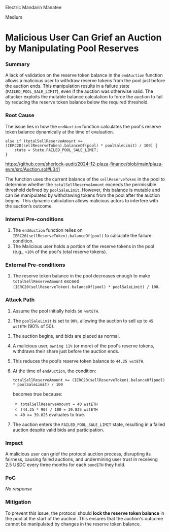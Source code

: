 Electric Mandarin Manatee

Medium

# Malicious User Can Grief an Auction by Manipulating Pool Reserves

### Summary

A lack of validation on the reserve token balance in the `endAuction` function allows a malicious user to withdraw reserve tokens from the pool just before the auction ends. This manipulation results in a failure state (`FAILED_POOL_SALE_LIMIT`), even if the auction was otherwise valid. The attacker exploits the mutable balance calculation to force the auction to fail by reducing the reserve token balance below the required threshold.

### Root Cause



The issue lies in how the `endAuction` function calculates the pool's reserve token balance dynamically at the time of evaluation. 


```solidity
else if (totalSellReserveAmount >= (IERC20(sellReserveToken).balanceOf(pool) * poolSaleLimit) / 100) {
    state = State.FAILED_POOL_SALE_LIMIT;
}
```
https://github.com/sherlock-audit/2024-12-plaza-finance/blob/main/plaza-evm/src/Auction.sol#L341

The function uses the current balance of the `sellReserveToken` in the pool to determine whether the `totalSellReserveAmount` exceeds the permissible threshold defined by `poolSaleLimit`. However, this balance is mutable and can be manipulated by withdrawing tokens from the pool after the auction begins. This dynamic calculation allows malicious actors to interfere with the auction’s outcome.



### Internal Pre-conditions

1. The `endAuction` function relies on `IERC20(sellReserveToken).balanceOf(pool)` to calculate the failure condition.
2. The Malicious user holds a portion of the reserve tokens in the pool (e.g., `>10%` of the pool's total reserve tokens).


### External Pre-conditions

1. The reserve token balance in the pool decreases enough to make `totalSellReserveAmount` exceed `(IERC20(sellReserveToken).balanceOf(pool) * poolSaleLimit) / 100`.


### Attack Path


1. Assume the pool initially holds `50 wstETH`.

2. The `poolSaleLimit` is set to `90%`, allowing the auction to sell up to `45 wstETH` (90% of 50).

3. The auction begins, and bids are placed as normal.

4. A malicious user, `owning 11%` (or more) of the pool's reserve tokens, withdraws their share just before the auction ends.

5. This reduces the pool’s reserve token balance to `44.25 wstETH`.

6. At the time of `endAuction`, the condition:
   ```solidity
   totalSellReserveAmount >= (IERC20(sellReserveToken).balanceOf(pool) * poolSaleLimit) / 100
   ```
   becomes true because:
   - `totalSellReserveAmount = 40 wstETH`
   - `(44.25 * 90) / 100 = 39.825 wstETH`
   - `40 >= 39.825` evaluates to true.
7. The auction enters the `FAILED_POOL_SALE_LIMIT` state, resulting in a failed auction despite valid bids and participation.


### Impact

A malicious user can grief the protocol auction process, disrupting its fairness, causing failed auctions, and undermining user trust in receiving 2.5 USDC every three months for each `bondETH` they hold.

### PoC

_No response_

### Mitigation


To prevent this issue, the protocol should **lock the reserve token balance** in the pool at the start of the auction. This ensures that the auction's outcome cannot be manipulated by changes in the reserve token balance.

